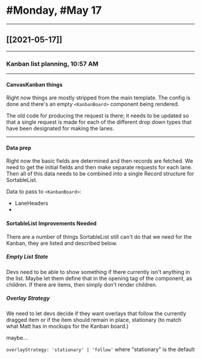 # #Monday, #May 17

---

## [[2021-05-17]]

---

### Kanban list planning, 10:57 AM

---

#### CanvasKanban things

Right now things are mostly stripped from the main template. The config is done and there's an empty `<KanbanBoard>` component being rendered.

The old code for producing the request is there; it needs to be updated so that a single request is made for each of the different drop down types that have been designated for making the lanes.

---

#### Data prep

Right now the basic fields are determined and then records are fetched. We need to get the initial fields and then make separate requests for each lane. Then all of this data needs to be combined into a single Record structure for SortableList.

Data to pass to `<KanbanBoard>`:
- LaneHeaders
- 









#### SortableList Improvements Needed

There are a number of things SortableList still can't do that we need for the Kanban, they are listed and described below.

##### Empty List State

Devs need to be able to show something if there currently isn't anything in the list. Maybe let them define that in the opening tag of the component, as children. If there are items, then simply don't render children.

##### Overlay Strategy

We need to let devs decide if they want overlays that follow the currently dragged item or if the item should remain in place, stationary (to match what Matt has in mockups for the Kanban board.)

maybe...

`overlayStrategy: 'stationary' | 'follow'` where "stationary" is the default







